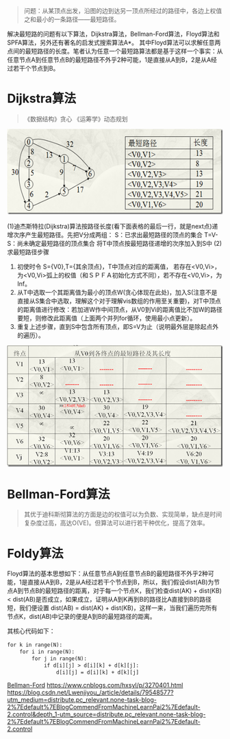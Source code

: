 > 问题：从某顶点出发，沿图的边到达另一顶点所经过的路径中，各边上权值之和最小的一条路径——最短路径。

解决最短路的问题有以下算法，Dijkstra算法，Bellman-Ford算法，Floyd算法和SPFA算法，另外还有著名的启发式搜索算法A*。
其中Floyd算法可以求解任意两点间的最短路径的长度。笔者认为任意一个最短路算法都是基于这样一个事实：从任意节点A到任意节点B的最短路径不外乎2种可能，1是直接从A到B，2是从A经过若干个节点到B。

# Dijkstra算法

> 《数据结构》贪心  《运筹学》动态规划

![img](../img/zd1.png)

(1)迪杰斯特拉(Dijkstra)算法按路径长度(看下面表格的最后一行，就是next点)递增次序产生最短路径。先把V分成两组：
S：已求出最短路径的顶点的集合
T=V-S：尚未确定最短路径的顶点集合
将T中顶点按最短路径递增的次序加入到S中
(2)求最短路径步骤

1. 初使时令 S={V0},T={其余顶点}，T中顶点对应的距离值， 若存在<V0,Vi>，为<V0,Vi>弧上的权值（和ＳＰＦＡ初始化方式不同），若不存在<V0,Vi>，为Inf。
2. 从T中选取一个其距离值为最小的顶点W(贪心体现在此处)，加入S(注意不是直接从S集合中选取，理解这个对于理解vis数组的作用至关重要)，对T中顶点的距离值进行修改：若加进W作中间顶点，从V0到Vi的距离值比不加W的路径要短，则修改此距离值（上面两个并列for循环，使用最小点更新）。
3. 重复上述步骤，直到S中包含所有顶点，即S=V为止（说明最外层是除起点外的遍历）。

![](../img/zd2.png)

# Bellman-Ford算法
> 其优于迪科斯彻算法的方面是边的权值可以为负数、实现简单，缺点是时间复杂度过高，高达O(VE)。但算法可以进行若干种优化，提高了效率。


# Foldy算法

Floyd算法的基本思想如下：从任意节点A到任意节点B的最短路径不外乎2种可能，1是直接从A到B，2是从A经过若干个节点到B，所以，我们假设dist(AB)为节点A到节点B的最短路径的距离，对于每一个节点K，我们检查dist(AK) + dist(KB) < dist(AB)是否成立，如果成立，证明从A到K再到B的路径比A直接到B的路径短，我们便设置 dist(AB) = dist(AK) + dist(KB)，这样一来，当我们遍历完所有节点K，dist(AB)中记录的便是A到B的最短路径的距离。

其核心代码如下：
```
for k in range(N):
    for i in range(N):
        for j in range(N):
            if d[i][j] > d[i][k] + d[k][j]:
                d[i][j] = d[i][k] + d[k][j]
```

[Bellman-Ford](http://www.wutianqi.com/blog/1912.html)
https://www.cnblogs.com/hxsyl/p/3270401.html
https://blog.csdn.net/Lwenjiyou_/article/details/79548577?utm_medium=distribute.pc_relevant.none-task-blog-2%7Edefault%7EBlogCommendFromMachineLearnPai2%7Edefault-2.control&depth_1-utm_source=distribute.pc_relevant.none-task-blog-2%7Edefault%7EBlogCommendFromMachineLearnPai2%7Edefault-2.control